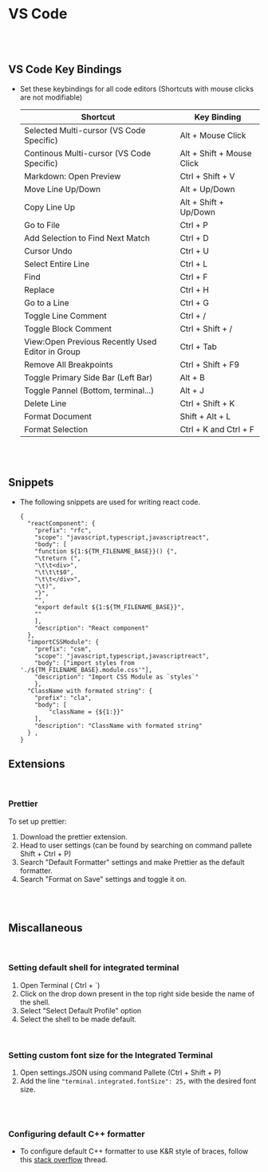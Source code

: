 # VS Code

<br>
<br>

## VS Code Key Bindings

- Set these keybindings for all code editors (Shortcuts with mouse clicks are not modifiable)

  | Shortcut                                         | Key Binding               |
  | ------------------------------------------------ | ------------------------- |
  | Selected Multi-cursor (VS Code Specific)         | Alt + Mouse Click         |
  | Continous Multi-cursor (VS Code Specific)        | Alt + Shift + Mouse Click |
  | Markdown: Open Preview                           | Ctrl + Shift + V          |
  | Move Line Up/Down                                | Alt + Up/Down             |
  | Copy Line Up                                     | Alt + Shift + Up/Down     |
  | Go to File                                       | Ctrl + P                  |
  | Add Selection to Find Next Match                 | Ctrl + D                  |
  | Cursor Undo                                      | Ctrl + U                  |
  | Select Entire Line                               | Ctrl + L                  |
  | Find                                             | Ctrl + F                  |
  | Replace                                          | Ctrl + H                  |
  | Go to a Line                                     | Ctrl + G                  |
  | Toggle Line Comment                              | Ctrl + /                  |
  | Toggle Block Comment                             | Ctrl + Shift + /          |
  | View:Open Previous Recently Used Editor in Group | Ctrl + Tab                |
  | Remove All Breakpoints                           | Ctrl + Shift + F9         |
  | Toggle Primary Side Bar (Left Bar)               | Alt + B                   |
  | Toggle Pannel (Bottom, terminal...)              | Alt + J                   |
  | Delete Line                                      | Ctrl + Shift + K          |
  | Format Document                                  | Shift + Alt + L           |
  | Format Selection                                 | Ctrl + K and Ctrl + F     |

  <br>
  <br>

## Snippets

- The following snippets are used for writing react code.
  ```
  {
    "reactComponent": {
      "prefix": "rfc",
      "scope": "javascript,typescript,javascriptreact",
      "body": [
      "function ${1:${TM_FILENAME_BASE}}() {",
      "\treturn (",
      "\t\t<div>",
      "\t\t\t$0",
      "\t\t</div>",
      "\t)",
      "}",
      "",
      "export default ${1:${TM_FILENAME_BASE}}",
      ""
      ],
      "description": "React component"
    },
    "importCSSModule": {
      "prefix": "csm",
      "scope": "javascript,typescript,javascriptreact",
      "body": ["import styles from './${TM_FILENAME_BASE}.module.css'"],
      "description": "Import CSS Module as `styles`"
      },
    "ClassName with formated string": {
      "prefix": "cla",
      "body": [
          "className = {${1:}}"
      ],
      "description": "ClassName with formated string"
    } ,
  }
  ```

## Extensions

<br>

### Prettier

To set up prettier:

1. Download the prettier extension.
2. Head to user settings (can be found by searching on command pallete Shift + Ctrl + P)
3. Search "Default Formatter" settings and make Prettier as the default formatter.
4. Search "Format on Save" settings and toggle it on.

<br>
<br>

## Miscallaneous

<br>

### Setting default shell for integrated terminal

1. Open Terminal ( Ctrl + `)
1. Click on the drop down present in the top right side beside the name of the shell.
1. Select "Select Default Profile" option
1. Select the shell to be made default.

<br>

### Setting custom font size for the Integrated Terminal

1. Open settings.JSON using command Pallete (Ctrl + Shift + P)
2. Add the line `"terminal.integrated.fontSize": 25,` with the desired font size.

<br>
<br>

### Configuring default C++ formatter

- To configure default C++ formatter to use K&R style of braces, follow this [stack overflow](https://stackoverflow.com/questions/45823734/visual-studio-code-formatting-for) thread.
